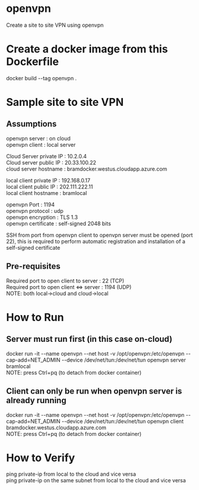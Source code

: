 # openvpn
Create a site to site VPN using openvpn

# Create a docker image from this Dockerfile
docker build --tag openvpn .

# Sample site to site VPN
## Assumptions
openvpn server          : on cloud<BR>
openvpn client          : local server<BR>

Cloud Server private IP : 10.2.0.4<BR>
Cloud server public IP  : 20.33.100.22<BR>
cloud server hostname   : bramdocker.westus.cloudapp.azure.com<BR>

local client private IP : 192.168.0.17<BR>
local client public IP  : 202.111.222.11<BR>
local client hostname   : bramlocal<BR>

openvpn Port            : 1194<BR>
openvpn protocol        : udp<BR>
openvpn encryption      : TLS 1.3<BR>
openvpn certificate     : self-signed 2048 bits<BR>

SSH from port from openvpn client to openvpn server must be opened (port 22), this is required to perform automatic registration and installation of a self-signed certificate<BR>

## Pre-requisites
Required port to open client to server  : 22 (TCP)<BR>
Required port to open client <=> server : 1194 (UDP) <BR>
NOTE: both local->cloud and cloud->local

# How to Run
## Server must run first (in this case on-cloud)
docker run -it --name openvpn --net host -v /opt/openvpn:/etc/openvpn --cap-add=NET_ADMIN --device /dev/net/tun:/dev/net/tun openvpn server bramlocal<BR>
NOTE: press Ctrl+pq (to detach from docker container)

## Client can only be run when openvpn server is already running
docker run -it --name openvpn --net host -v /opt/openvpn:/etc/openvpn --cap-add=NET_ADMIN --device /dev/net/tun:/dev/net/tun openvpn client bramdocker.westus.cloudapp.azure.com<BR>
NOTE: press Ctrl+pq (to detach from docker container)

# How to Verify
ping private-ip from local to the cloud and vice versa<BR>
ping private-ip on the same subnet from local to the cloud and vice versa

